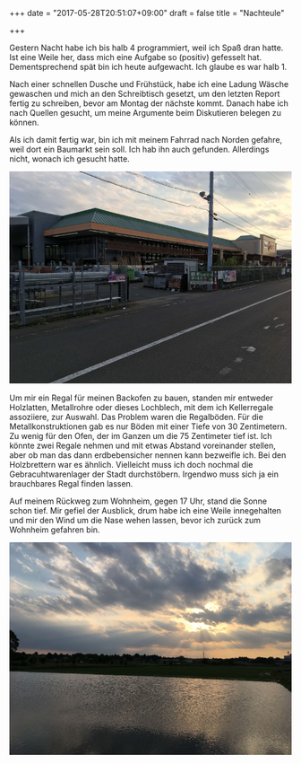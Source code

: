 +++
date = "2017-05-28T20:51:07+09:00"
draft = false
title = "Nachteule"

+++

Gestern Nacht habe ich bis halb 4 programmiert, weil ich Spaß dran hatte. Ist
eine Weile her, dass mich eine Aufgabe so (positiv) gefesselt hat.
Dementsprechend spät bin ich heute aufgewacht. Ich glaube es war halb 1.

Nach einer schnellen Dusche und Frühstück, habe ich eine Ladung Wäsche gewaschen
und mich an den Schreibtisch gesetzt, um den letzten Report fertig zu schreiben,
bevor am Montag der nächste kommt. Danach habe ich nach Quellen gesucht, um
meine Argumente beim Diskutieren belegen zu können.

Als ich damit fertig war, bin ich mit meinem Fahrrad nach Norden gefahre, weil
dort ein Baumarkt sein soll. Ich hab ihn auch gefunden. Allerdings nicht, wonach
ich gesucht hatte.

![Baumarkt](/img/2017_05_28/baumarkt.jpg)

Um mir ein Regal für meinen Backofen zu bauen, standen mir entweder Holzlatten,
Metallrohre oder dieses Lochblech, mit dem ich Kellerregale assoziiere,
zur Auswahl. Das Problem waren die Regalböden. Für die Metallkonstruktionen gab
es nur Böden mit einer Tiefe von 30 Zentimetern. Zu wenig für den Ofen, der im
Ganzen um die 75 Zentimeter tief ist. Ich könnte zwei Regale nehmen und mit
etwas Abstand voreinander stellen, aber ob man das dann erdbebensicher nennen
kann bezweifle ich. Bei den Holzbrettern war es ähnlich. Vielleicht muss ich
doch nochmal die Gebracuhtwarenlager der Stadt durchstöbern. Irgendwo muss sich
ja ein brauchbares Regal finden lassen.

Auf meinem Rückweg zum Wohnheim, gegen 17 Uhr, stand die Sonne schon tief. Mir
gefiel der Ausblick, drum habe ich eine Weile innegehalten und mir den Wind um
die Nase wehen lassen, bevor ich zurück zum Wohnheim gefahren bin.

![Sonnenuntergang](/img/2017_05_28/sunset.jpg)
